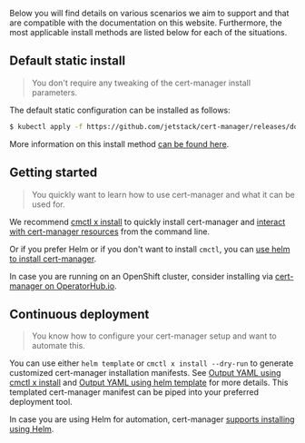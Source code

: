 Below you will find details on various scenarios we aim to support and that are
compatible with the documentation on this website. Furthermore, the most
applicable install methods are listed below for each of the situations.

## Default static install

> You don't require any tweaking of the cert-manager install parameters.

The default static configuration can be installed as follows:

```bash
$ kubectl apply -f https://github.com/jetstack/cert-manager/releases/download/v1.6.1/cert-manager.yaml
```

More information on this install method [can be found here](./kubectl/).

## Getting started

> You quickly want to learn how to use cert-manager and what it can be used for.

We recommend [cmctl x install](./cmctl/) to quickly install cert-manager and
[interact with cert-manager resources](../usage/cmctl/) from the command line.

Or if you prefer Helm or if you don't want to install `cmctl`, you can
[use helm to install cert-manager](./helm/).

In case you are running on an OpenShift cluster, consider installing via
[cert-manager on OperatorHub.io](./operator-lifecycle-manager/).

## Continuous deployment

> You know how to configure your cert-manager setup and want to automate this.

You can use either `helm template` or `cmctl x install --dry-run` to generate
customized cert-manager installation manifests. See
[Output YAML using cmctl x install](./cmctl/#output-yaml) and
[Output YAML using helm template](./helm/#output-yaml) for more details. This
templated cert-manager manifest can be piped into your preferred deployment
tool.

In case you are using Helm for automation, cert-manager
[supports installing using Helm](./helm/).
